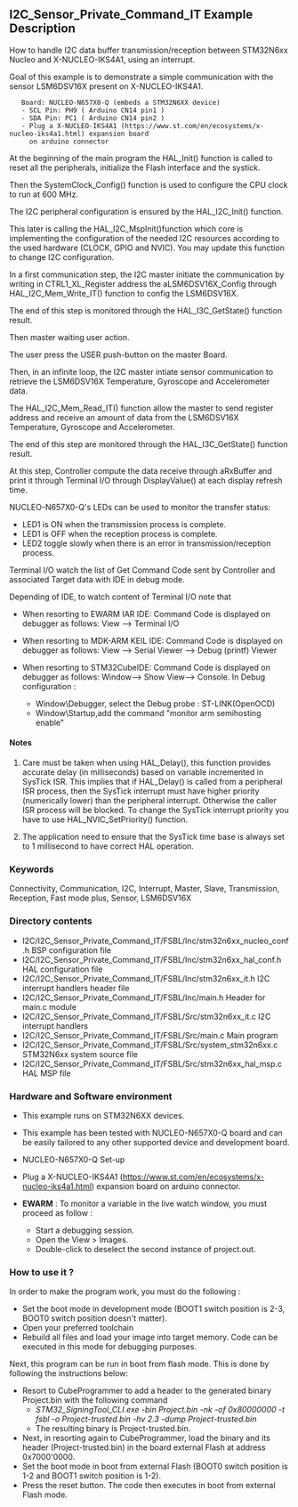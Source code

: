 ## <b>I2C_Sensor_Private_Command_IT Example Description</b>

How to handle I2C data buffer transmission/reception between STM32N6xx Nucleo and X-NUCLEO-IKS4A1,
using an interrupt.

Goal of this example is to demonstrate a simple communication with the sensor LSM6DSV16X present on X-NUCLEO-IKS4A1.

       Board: NUCLEO-N657X0-Q (embeds a STM32N6XX device)
       - SCL Pin: PH9 ( Arduino CN14 pin1 )
       - SDA Pin: PC1 ( Arduino CN14 pin2 )
       - Plug a X-NUCLEO-IKS4A1 (https://www.st.com/en/ecosystems/x-nucleo-iks4a1.html) expansion board
         on arduino connector


At the beginning of the main program the HAL_Init() function is called to reset
all the peripherals, initialize the Flash interface and the systick.

Then the SystemClock_Config() function is used to configure the
 CPU clock to run at 600 MHz.

The I2C peripheral configuration is ensured by the HAL_I2C_Init() function.

This later is calling the HAL_I2C_MspInit()function which core is implementing
the configuration of the needed I2C resources according to the used hardware (CLOCK,
GPIO and NVIC). You may update this function to change I2C configuration.

In a first communication step, the I2C master initiate the communication by writing in CTRL1_XL_Register address the
aLSM6DSV16X_Config through HAL_I2C_Mem_Write_IT() function to config the LSM6DSV16X.

The end of this step is monitored through the HAL_I3C_GetState() function result.

Then master waiting user action.

The user press the USER push-button on the master Board.

Then, in an infinite loop, the I2C master intiate sensor communication to retrieve the LSM6DSV16X Temperature,
Gyroscope and Accelerometer data.

The HAL_I2C_Mem_Read_IT() function allow the master to send register address and receive an amount of data
from the LSM6DSV16X Temperature, Gyroscope and Accelerometer.

The end of this step are monitored through the HAL_I3C_GetState() function result.

At this step, Controller compute the data receive through aRxBuffer and
print it through Terminal I/O through DisplayValue() at each display refresh time.


NUCLEO-N657X0-Q's LEDs can be used to monitor the transfer status:

 - LED1 is ON when the transmission process is complete.
 - LED1 is OFF when the reception process is complete.
 - LED2 toggle slowly when there is an error in transmission/reception process.

Terminal I/O watch the list of Get Command Code sent by Controller and associated Target data with IDE in debug mode.

Depending of IDE, to watch content of Terminal I/O note that
 - When resorting to EWARM IAR IDE:
   Command Code is displayed on debugger as follows: View --> Terminal I/O

 - When resorting to MDK-ARM KEIL IDE:
   Command Code is displayed on debugger as follows: View --> Serial Viewer --> Debug (printf) Viewer

 - When resorting to STM32CubeIDE:
   Command Code is displayed on debugger as follows: Window--> Show View--> Console.
   In Debug configuration :
   - Window\Debugger, select the Debug probe : ST-LINK(OpenOCD)
   - Window\Startup,add the command "monitor arm semihosting enable"

#### <b>Notes</b>

 1. Care must be taken when using HAL_Delay(), this function provides accurate delay (in milliseconds)
    based on variable incremented in SysTick ISR. This implies that if HAL_Delay() is called from
    a peripheral ISR process, then the SysTick interrupt must have higher priority (numerically lower)
    than the peripheral interrupt. Otherwise the caller ISR process will be blocked.
    To change the SysTick interrupt priority you have to use HAL_NVIC_SetPriority() function.

 2. The application need to ensure that the SysTick time base is always set to 1 millisecond
    to have correct HAL operation.

### <b>Keywords</b>

Connectivity, Communication, I2C, Interrupt, Master, Slave, Transmission, Reception, Fast mode plus, Sensor,
LSM6DSV16X

### <b>Directory contents</b>

  - I2C/I2C_Sensor_Private_Command_IT/FSBL/Inc/stm32n6xx_nucleo_conf.h     BSP configuration file
  - I2C/I2C_Sensor_Private_Command_IT/FSBL/Inc/stm32n6xx_hal_conf.h        HAL configuration file
  - I2C/I2C_Sensor_Private_Command_IT/FSBL/Inc/stm32n6xx_it.h              I2C interrupt handlers header file
  - I2C/I2C_Sensor_Private_Command_IT/FSBL/Inc/main.h                      Header for main.c module
  - I2C/I2C_Sensor_Private_Command_IT/FSBL/Src/stm32n6xx_it.c              I2C interrupt handlers
  - I2C/I2C_Sensor_Private_Command_IT/FSBL/Src/main.c                      Main program
  - I2C/I2C_Sensor_Private_Command_IT/FSBL/Src/system_stm32n6xx.c          STM32N6xx system source file
  - I2C/I2C_Sensor_Private_Command_IT/FSBL/Src/stm32n6xx_hal_msp.c         HAL MSP file

### <b>Hardware and Software environment</b>

  - This example runs on STM32N6XX devices.

  - This example has been tested with NUCLEO-N657X0-Q board and can be
    easily tailored to any other supported device and development board.

  - NUCLEO-N657X0-Q Set-up


  - Plug a X-NUCLEO-IKS4A1 (https://www.st.com/en/ecosystems/x-nucleo-iks4a1.html) expansion board
      on arduino connector.

  - **EWARM** : To monitor a variable in the live watch window, you must proceed as follow :
    - Start a debugging session.
    - Open the View > Images.
    - Double-click to deselect the second instance of project.out. 

### <b>How to use it ?</b>

In order to make the program work, you must do the following :

 - Set the boot mode in development mode (BOOT1 switch position is 2-3, BOOT0 switch position doesn't matter).
 - Open your preferred toolchain
 - Rebuild all files and load your image into target memory. Code can be executed in this mode for debugging purposes.

 Next, this program can be run in boot from flash mode. This is done by following the instructions below:

 - Resort to CubeProgrammer to add a header to the generated binary Project.bin with the following command
   - *STM32_SigningTool_CLI.exe -bin Project.bin -nk -of 0x80000000 -t fsbl -o Project-trusted.bin -hv 2.3 -dump Project-trusted.bin*
   - The resulting binary is Project-trusted.bin.
 - Next, in resorting again to CubeProgrammer, load the binary and its header (Project-trusted.bin) in the board external Flash at address 0x7000'0000.
 - Set the boot mode in boot from external Flash (BOOT0 switch position is 1-2 and BOOT1 switch position is 1-2).
 - Press the reset button. The code then executes in boot from external Flash mode.

